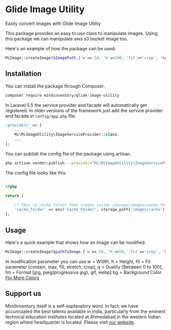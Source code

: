 # Glide Image Utility
Easily convert images with Glide Image Utility

This package provides an easy to use class to manipulate images. Using this package we can manipulate aws s3 bucket image too.

Here's an example of how the package can be used:

```php
MiImage::createImage($ImagePath,['w'=> 50, 'h'=>100, 'fit'=>'crop', 'bg' => 'CCC']);
```

## Installation

You can install the package through Composer.

```bash
composer require mindinventory/glide-image-utility
```

In Laravel 5.5 the service provider and facade will automatically get registered. In older versions of the framework just add the service provider and facade in `config/app.php` file:

```php
'providers' => [
    ...
    Mi\MiImageUtility\ImageServiceProvider::class,
    ...
];
```

You can publish the config file of the package using artisan.

```bash
php artisan vendor:publish --provider="Mi\MiImageUtility\ImageServiceProvider" --tag=config
```

The config file looks like this:
```php

<?php

return [

    /* This is cache folder that create inside storage/images/cache folder */
    'cache_folder' => env('Cache_Folder', storage_path('images/cache')),
];

```
## Usage 

Here's a quick example that shows how an image can be modified:

```php
MiImage::createImage($pathToImage,['w'=> 50, 'h'=>50, 'fit'=>'crop', 'bg' => 'CCC']);
```

In modification parameter you can use 
    w = Width,
    h = Height,
    fit = Fit parameter [contain, max, fill, stretch, crop],
    q = Quality [Between 0 to 100],
    fm = Format [jpg, pjeg(progressive jpg), gif, webp]
    bg = Background Color [For More Colors](https://glide.thephpleague.com/1.0/api/colors/)
    

## Support us

Mindinventory itself is a self-explanatory word. In fact, we have accumulated the best talents available in India, particularly from the eminent technical education institutes located at Ahmedabad in the western Indian region where headquarter is located. Please visit [our website](https://mindinventory.com).
